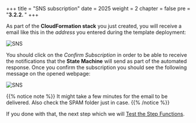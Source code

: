 +++
title = "SNS subscription"
date = 2025
weight = 2
chapter = false
pre = "<b>3.2.2. </b>"
+++

<!-- #### SNS subscription -->

As part of the **CloudFormation stack** you just created, you will receive a email like this in the _address_ you entered during the template deployment:

![SNS](../../../images/3/3.2/3.2.2/Subscription-confirmation.png?width=90pc)

You should click on the _Confirm Subscription_ in order to be able to receive the notifications that the **State Machine** will send as part of the automated response. Once you confirm the subscription you should see the following message on the opened webpage:

![SNS](../../../images/3/3.2/3.2.2/Subscription-confirmed.png?width=90pc)

{{% notice note %}}
It might take a few minutes for the email to be delivered. Also check the SPAM folder just in case.
{{% /notice %}}

If you done with that, the next step which we will [Test the Step Functions](../3.2.3-Test-the-Step-Functions).
